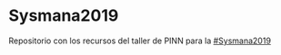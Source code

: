 # Sysmana2019
Repositorio con los recursos del taller de PINN para la [#Sysmana2019](https://twitter.com/search?q=sysmana%202019&src=typd "titulo")
